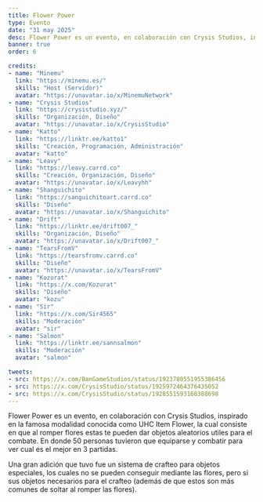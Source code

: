 ```yaml
---
title: Flower Power
type: Evento
date: "31 may 2025"
desc: Flower Power es un evento, en colaboración con Crysis Studios, inspirado en la famosa modalidad conocida como UHC Item Flower.
banner: true
order: 6

credits:
- name: "Minemu"
  link: "https://minemu.es/"
  skills: "Host (Servidor)"
  avatar: "https://unavatar.io/x/MinemuNetwork"
- name: "Crysis Studios"
  link: "https://crysistudio.xyz/"
  skills: "Organización, Diseño"
  avatar: "https://unavatar.io/x/CrysisStudio"
- name: "Katto"
  link: "https://linktr.ee/katto1"
  skills: "Creación, Programación, Administración"
  avatar: "katto"
- name: "Leavy"
  link: "https://leavy.carrd.co"
  skills: "Creación, Organización, Diseño"
  avatar: "https://unavatar.io/x/Leavyhh"
- name: "Shanguichito"
  link: "https://sanguichitoart.carrd.co"
  skills: "Diseño"
  avatar: "https://unavatar.io/x/Shanguichito"
- name: "Drift"
  link: "https://linktr.ee/drift007_"
  skills: "Organización, Diseño"
  avatar: "https://unavatar.io/x/Drift007_"
- name: "TearsFromV"
  link: "https://tearsfromv.carrd.co"
  skills: "Diseño"
  avatar: "https://unavatar.io/x/TearsFromV"
- name: "Kozurat"
  link: "https://x.com/Kozurat"
  skills: "Diseño"
  avatar: "kozu"
- name: "Sir"
  link: "https://x.com/Sir4565"
  skills: "Moderación"
  avatar: "sir"
- name: "Salmon"
  link: "https://linktr.ee/sannsalmon"
  skills: "Moderación"
  avatar: "salmon"

tweets:
- src: https://x.com/BanGameStudios/status/1923780551955386456
- src: https://x.com/CrysisStudio/status/1925972464376435052
- src: https://x.com/CrysisStudio/status/1928551593160388698
---
```

Flower Power es un evento, en colaboración con Crysis Studios, inspirado en la famosa modalidad conocida como UHC Item Flower, la cual consiste en que al romper flores estas te pueden dar objetos aleatorios utiles para el combate. En donde 50 personas tuvieron que equiparse y combatir para ver cual es el mejor en 3 partidas.

Una gran adición que tuvo fue un sistema de crafteo para objetos especiales, los cuales no se pueden conseguir mediante las flores, pero si sus objetos necesarios para el crafteo (además de que estos son más comunes de soltar al romper las flores).